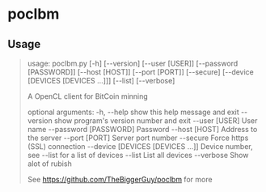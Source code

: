 poclbm
======

Usage
-----
> usage: poclbm.py [-h] [--version] [--user [USER]] [--password [PASSWORD]]
>                  [--host [HOST]] [--port [PORT]] [--secure]
>                  [--device [DEVICES [DEVICES ...]]] [--list] [--verbose]
> 
> A OpenCL client for BitCoin minning
> 
> optional arguments:
>   -h, --help            show this help message and exit
>   --version             show program's version number and exit
>   --user [USER]         User name
>   --password [PASSWORD]
>                         Password
>   --host [HOST]         Address to the server
>   --port [PORT]         Server port number
>   --secure              Force https (SSL) connection
>   --device [DEVICES [DEVICES ...]]
>                         Device number, see --list for a list of devices
>   --list                List all devices
>   --verbose             Show alot of rubish
> 
> See https://github.com/TheBiggerGuy/poclbm for more

